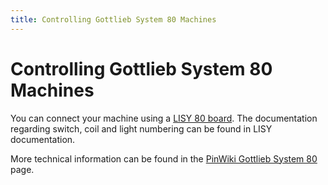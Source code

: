 ```yaml
---
title: Controlling Gottlieb System 80 Machines
---
```


# Controlling Gottlieb System 80 Machines


You can connect your machine using a
[LISY 80 board](../hardware/lisy/index.md).
The documentation regarding switch, coil and light numbering can be
found in LISY documentation.

More technical information can be found in the [PinWiki Gottlieb System
80](http://www.pinwiki.com/wiki/index.php?title=Gottlieb_System_80)
page.
